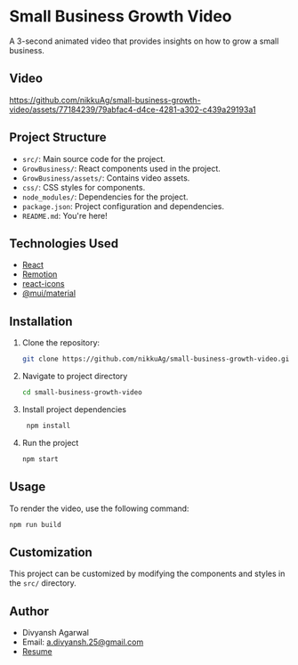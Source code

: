 # Small Business Growth Video

A 3-second animated video that provides insights on how to grow a small business.

## Video
https://github.com/nikkuAg/small-business-growth-video/assets/77184239/79abfac4-d4ce-4281-a302-c439a29193a1





## Project Structure

- `src/`: Main source code for the project.
- `GrowBusiness/`: React components used in the project.
- `GrowBusiness/assets/`: Contains video assets.
- `css/`: CSS styles for components.
- `node_modules/`: Dependencies for the project.
- `package.json`: Project configuration and dependencies.
- `README.md`: You're here!

## Technologies Used

- [React](https://reactjs.org/)
- [Remotion](https://remotion.dev/)
- [react-icons](https://react-icons.github.io/react-icons/)
- [@mui/material](https://mui.com/)

## Installation

1. Clone the repository:
   ```bash
   git clone https://github.com/nikkuAg/small-business-growth-video.git
   ```
2. Navigate to project directory
   ```bash
   cd small-business-growth-video
   ```
3. Install project dependencies
   ```bash
    npm install
   ```
4. Run the project
   ```bash
   npm start
   ```

## Usage

To render the video, use the following command:

```bash
npm run build
```

## Customization

This project can be customized by modifying the components and styles in the `src/` directory.

## Author

- Divyansh Agarwal
- Email: a.divyansh.25@gmail.com
- [Resume](https://github.com/nikkuAg/small-business-growth-video/files/13300841/Divyansh-Agarwal-Software-Development-Resume.pdf)


